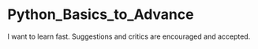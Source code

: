 # Python_Basics_to_Advance
I want to learn fast.
Suggestions and critics are encouraged and accepted.
